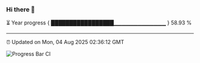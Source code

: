 ### Hi there 👋

⏳ Year progress { █████████████████▁▁▁▁▁▁▁▁▁▁▁▁▁ } 58.93 %

---

⏰ Updated on Mon, 04 Aug 2025 02:36:12 GMT

![Progress Bar CI](https://github.com/DhruviPatel157/GitHub-Actions-Demo/workflows/Progress%20Bar%20CI/badge.svg)
